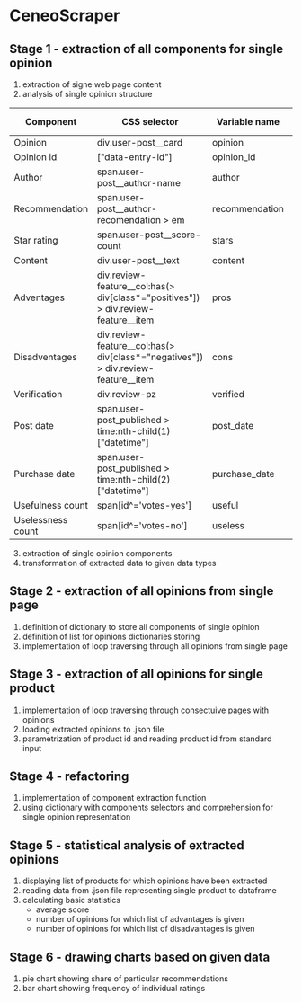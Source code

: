 # CeneoScraper
## Stage 1 - extraction of all components for single opinion
1. extraction of signe web page content
2. analysis of single opinion structure

|Component|CSS selector|Variable name|Data type|
|---------|------------|-------------|---------|
|Opinion|div.user-post__card|opinion|dict|
|Opinion id|["data-entry-id"]|opinion_id|str|
|Author|span.user-post__author-name|author|str|
|Recommendation|span.user-post__author-recomendation > em|recommendation|bool|
|Star rating|span.user-post__score-count|stars|float|
|Content|div.user-post__text|content|str|
|Adventages|div.review-feature__col:has(> div[class*="positives"]) > div.review-feature__item|pros|list(str)|
|Disadventages|div.review-feature__col:has(> div[class*="negatives"]) > div.review-feature__item|cons|list(str)|
|Verification|div.review-pz|verified|bool|
|Post date|span.user-post_published > time:nth-child(1)["datetime"]|post_date|str|
|Purchase date|span.user-post_published > time:nth-child(2)["datetime"]|purchase_date|str|
|Usefulness count|span[id^='votes-yes']|useful|int|
|Uselessness count|span[id^='votes-no']|useless|int|

3. extraction of single opinion components
4. transformation of extracted data to given data types

## Stage 2 - extraction of all opinions from single page
1. definition of dictionary to store all components of single opinion
2. definition of list for opinions dictionaries storing
3. implementation of loop traversing through all opinions from single page

## Stage 3 - extraction of all opinions for single product
1. implementation of loop traversing through consectuive pages with opinions
2. loading extracted opinions to .json file
3. parametrization of product id and reading product id from standard input

## Stage 4 - refactoring
1. implementation of component extraction function
2. using dictionary with components selectors and comprehension for single opinion representation

## Stage 5 - statistical analysis of extracted opinions
1. displaying list of products for which opinions have been extracted
2. reading data from .json file representing single product to dataframe
3. calculating basic statistics
    - average score
    - number of opinions for which list of advantages is given
    - number of opinions for which list of disadvantages is given

## Stage 6 - drawing charts based on given data
1. pie chart showing share of particular recommendations
2. bar chart showing frequency of individual ratings